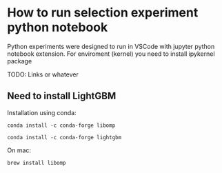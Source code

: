 # How to run selection experiment python notebook
Python experiments were designed to run in VSCode with jupyter python notebook extension. For enviroment (kernel) you need to install ipykernel package 

TODO: 
Links or whatever

## Need to install LightGBM
Installation using conda:

```
conda install -c conda-forge libomp
```

```
conda install -c conda-forge lightgbm
```

On mac:

```
brew install libomp
```
